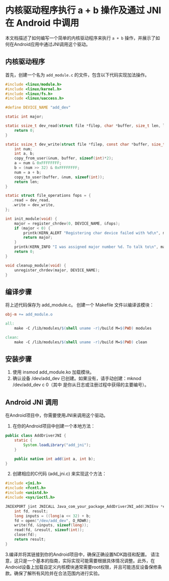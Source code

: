 # 内核驱动程序执行 a + b 操作及通过 JNI 在 Android 中调用

本文档描述了如何编写一个简单的内核驱动程序来执行 `a + b` 操作，并展示了如何在Android应用中通过JNI调用这个驱动。

## 内核驱动程序

首先，创建一个名为 `add_module.c` 的文件，包含以下代码实现加法操作。

```c
#include <linux/module.h>
#include <linux/kernel.h>
#include <linux/fs.h>
#include <linux/uaccess.h>

#define DEVICE_NAME "add_dev"

static int major;

static ssize_t dev_read(struct file *filep, char *buffer, size_t len, loff_t *offset) {
    return 0;
}

static ssize_t dev_write(struct file *filep, const char *buffer, size_t len, loff_t *offset) {
    int num;
    int a, b;
    copy_from_user(&num, buffer, sizeof(int)*2);
    a = num & 0xFFFFFFFF;
    b = (num >> 32) & 0xFFFFFFFF;
    num = a + b;
    copy_to_user(buffer, &num, sizeof(int));
    return len;
}

static struct file_operations fops = {
   .read = dev_read,
   .write = dev_write,
};

int init_module(void) {
    major = register_chrdev(0, DEVICE_NAME, &fops);
    if (major < 0) {
        printk(KERN_ALERT "Registering char device failed with %d\n", major);
        return major;
    }
    printk(KERN_INFO "I was assigned major number %d. To talk to\n", major);
    return 0;
}

void cleanup_module(void) {
    unregister_chrdev(major, DEVICE_NAME);
}

```

## 编译步骤

将上述代码保存为 add_module.c。
创建一个 Makefile 文件以编译该模块：

```makefile
obj-m += add_module.o

all:
	make -C /lib/modules/$(shell uname -r)/build M=$(PWD) modules

clean:
	make -C /lib/modules/$(shell uname -r)/build M=$(PWD) clean
```

## 安装步骤

1. 使用 insmod add_module.ko 加载模块。
2. 确认设备 /dev/add_dev 已创建。如果没有，请手动创建：mknod /dev/add_dev c <major> 0（其中 <major> 是你从日志或注册过程中获得的主要编号）。


## Android JNI 调用

在Android项目中，你需要使用JNI来调用这个驱动。

1. 在你的Android项目中创建一个本地方法：

```java
public class AddDriverJNI {
    static {
        System.loadLibrary("add_jni");
    }

    public native int add(int a, int b);
}
```

2. 创建相应的C代码 (add_jni.c) 来实现这个方法：

```c
#include <jni.h>
#include <fcntl.h>
#include <unistd.h>
#include <sys/ioctl.h>

JNIEXPORT jint JNICALL Java_com_your_package_AddDriverJNI_add(JNIEnv *env, jobject obj, jint a, jint b) {
    int fd, result;
    long inputs = ((long)a << 32) + b;
    fd = open("/dev/add_dev", O_RDWR);
    write(fd, &inputs, sizeof(long));
    read(fd, &result, sizeof(int));
    close(fd);
    return result;
}
```

3.编译并将其链接到你的Android项目中，确保正确设置NDK路径和配置。
请注意，这只是一个基本的指南，实际实现可能需要根据具体情况调整。此外，在Android设备上加载自定义内核模块通常需要root权限，并且可能违反设备保修条款。确保了解所有风险并在合法范围内进行实验。
